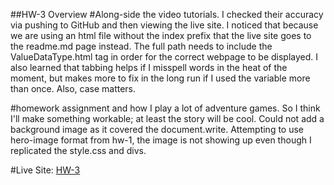 ##HW-3 Overview
#Along-side the video tutorials.
I checked their accuracy via pushing
to GitHub and then viewing the live site. I noticed that because we are using an
html file without the index prefix that the live site goes to the readme.md page
instead. The full path needs to include the ValueDataType.html tag in order
 for the correct webpage to be displayed. I also learned that tabbing helps if I
 misspell words in the heat of the moment, but makes more to fix in the long run
 if I used the variable more than once. Also, case matters.

#homework assignment and how
 I play a lot of adventure games. So I think I'll make
 something workable; at least the story will be cool.
 Could not add a background image as it covered the document.write.
 Attempting to use hero-image format from hw-1, the image is not showing up
 even though I replicated the style.css and divs. 

#Live Site:
[HW-3](https://ewilsey.github.io/MART441/HW-3/)
